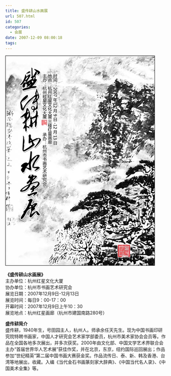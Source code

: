 ```yaml
---
title: 盛传耕山水画展
url: 507.html
id: 507
categories:
  - 会展
date: 2007-12-09 08:00:18
tags:
---
```


![](/images/attachments/month_0712/n2007123213645.jpg)  
  
**《盛传耕山水画展》**  
主办单位：杭州红星文化大厦  
协办单位：杭州市书画艺术研究会  
展览日期：2007年12月9日-12月13日  
展览时间：每日9：00-17：00  
开幕时间：2007年12月9日上午10：30  
展览地点：杭州红星画廊（杭州市建国南路280号）  
  
**盛传耕简介**  
盛传耕，1940年生，号田园主人，杭州人。师承余任天先生。现为中国书画印研究院特聘书画家，中国人才研究会艺术家学部委员，杭州市美术家协会会员等。作品在全国各地多次展出，并多次获奖。2000年由文化部、中国文学艺术界联合会主办“首届世界华人艺术展”获佳作奖，并在北京，东京，纽约国际巡回展出；作品参加“世纪精英”第二届中国书画大赛获金奖。作品流传日、泰、新、韩及香港、台湾等地展出，收藏。入编《当代金石书画篆刻家大辞典》、《中国当代名人录》、《中国美术全集》等。